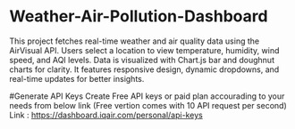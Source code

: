 # Weather-Air-Pollution-Dashboard
This project fetches real-time weather and air quality data using the AirVisual API. Users select a location to view temperature, humidity, wind speed, and AQI levels. Data is visualized with Chart.js bar and doughnut charts for clarity. It features responsive design, dynamic dropdowns, and real-time updates for better insights.

#Generate API Keys
Create Free API keys or paid plan accourading to your needs from below link (Free vertion comes with 10 API request per second)
Link : https://dashboard.iqair.com/personal/api-keys
